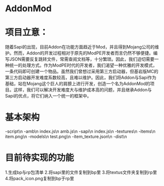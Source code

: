 # AddonMod

# 项目立意：
随着Sapi的出现，目前Addon在功能方面趋近于Mod，并且得到Mojang公司的维护。然而，Addon的开发过程相对于原先的ModPE开发者而言仍然不够便捷。编写JSON需要反复跳转文件，常需查阅文档等，十分繁琐。因此，我们迫切需要一种统一的处理方式。作为ModPE时代的开发者，我们渴望一种优雅的开发模式，一条代码即可创建一个物品。虽然我们曾想过采用第三方启动器，但基岩版MC的第三方启动器开发难度系数较高，且难以维护。因此，我们将Addon与Sapi作为基础，站在Mojang这个巨人的肩膀上进行开发，创造一个名为AddonMod的项目。这样，我们可以解决开发难度大与维护成本高的问题，并且继承Addon与Sapi的优点，将它们纳入一个统一的框架中。
# 基本架构
  -script\n
    -amb\n
      index.js\n
      amb.js\n
    -sapi\n
      index.js\n
  -textures\n
    -items\n
      item.png\n
    -models\n
      test.png\n
    -item_texture.json\n
  -dist\n

# 目前待实现的功能
1.生成bp与rp包清单
2.将sapi里的文件复制到bp里
3.将textus文件夹复制到rp里
4.将pack_icon.png复制到bp于rp里
